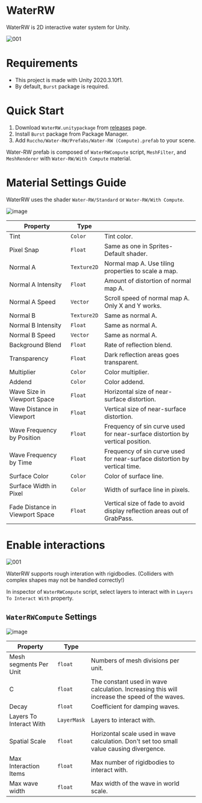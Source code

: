 # WaterRW

WaterRW is 2D interactive water system for Unity.

![001](https://user-images.githubusercontent.com/16096562/73915969-d07dff00-48ff-11ea-8049-35ed87a50215.gif)

# Requirements

- This project is made with Unity 2020.3.10f1.
- By default, `Burst` package is required.

# Quick Start

1. Download `WaterRW.unitypackage` from [releases](https://github.com/ruccho/WaterRW/releases) page.
2. Install `Burst` package from Package Manager.
3. Add `Ruccho/Water-RW/Prefabs/Water-RW (Compute).prefab` to your scene.

Water-RW prefab is composed of `WaterRWCompute` script, `MeshFilter`, and `MeshRenderer` with `Water-RW/With Compute` material.

# Material Settings Guide

WaterRW uses the shader `Water-RW/Standard` or `Water-RW/With Compute`.

![image](https://user-images.githubusercontent.com/16096562/73915083-e68ac000-48fd-11ea-84b7-42de766e5da0.png)

| Property                        | Type        |                                                                               |
| ------------------------------- | ----------- | ----------------------------------------------------------------------------- |
| Tint                            | `Color `    | Tint color.                                                                   |
| Pixel Snap                      | `Float `    | Same as one in Sprites-Default shader.                                        |
| Normal A                        | `Texture2D` | Normal map A. Use tiling properties to scale a map.                           |
| Normal A Intensity              | `Float `    | Amount of distortion of normal map A.                                         |
| Normal A Speed                  | `Vector `   | Scroll speed of normal map A. Only X and Y works.                             |
| Normal B                        | `Texture2D` | Same as normal A.                                                             |
| Normal B Intensity              | `Float `    | Same as normal A.                                                             |
| Normal B Speed                  | `Vector `   | Same as normal A.                                                             |
| Background Blend                | `Float `    | Rate of reflection blend.                                                     |
| Transparency                    | `Float `    | Dark reflection areas goes transparent.                                       |
| Multiplier                      | `Color `    | Color multiplier.                                                             |
| Addend                          | `Color `    | Color addend.                                                                 |
| Wave Size in Viewport Space     | `Float `    | Horizontal size of near-surface distortion.                                   |
| Wave Distance in Viewport       | `Float `    | Vertical size of near-surface distortion.                                     |
| Wave Frequency by Position      | `Float `    | Frequency of sin curve used for near-surface distortion by vertical position. |
| Wave Frequency by Time          | `Float `    | Frequency of sin curve used for near-surface distortion by vertical time.     |
| Surface Color                   | `Color `    | Color of surface line.                                                        |
| Surface Width in Pixel          | `Color `    | Width of surface line in pixels.                                              |
| Fade Distance in Viewport Space | `Float `    | Vertical size of fade to avoid display reflection areas out of GrabPass.      |

# Enable interactions

![001](https://user-images.githubusercontent.com/16096562/73915969-d07dff00-48ff-11ea-8049-35ed87a50215.gif)

WaterRW supports rough interation with rigidbodies. (Colliders with complex shapes may not be handled correctly!)

In inspector of `WaterRWCompute` script, select layers to interact with in `Layers To Interact With` property.

## `WaterRWCompute` Settings

![image](https://user-images.githubusercontent.com/16096562/142718932-c7c4274f-6a46-46f7-83e9-bf3b20c54ea2.png)

| Property                       | Type        |                                                                                                                                       |
| ------------------------------ | ----------- | ------------------------------------------------------------------------------------------------------------------------------------- |
| Mesh segments Per Unit         | `float `    | Numbers of mesh divisions per unit.                                                                                                   |
| C                              | `float `    | The constant used in wave calculation. Increasing this will increase the speed of the waves.                                          |
| Decay                          | `float `    | Coefficient for damping waves.                                                                                                        |
| Layers To Interact With        | `LayerMask` | Layers to interact with.                                                                                                              |
| Spatial Scale                  | `float `    | Horizontal scale used in wave calculation. Don't set too small value causing divergence.                                           |
| Max Interaction Items          | `float `    | Max number of rigidbodies to interact with.                                                                                           |
| Max wave width                 | `float `    | Max width of the wave in world scale.                                                                                                 |
